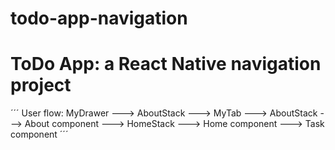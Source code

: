 # todo-app-navigation
# ToDo App: a React Native navigation project

´´´
User flow:
MyDrawer ---> AboutStack
         ---> MyTab ---> AboutStack ---> About component
                    ---> HomeStack  ---> Home component
                                    ---> Task component
´´´
